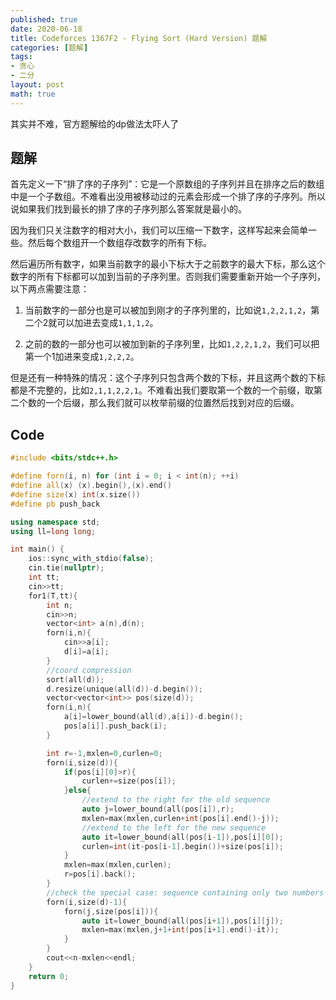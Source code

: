 ```yaml
---
published: true
date: 2020-06-18
title: Codeforces 1367F2 - Flying Sort (Hard Version) 题解
categories: [题解]
tags:
- 贪心
- 二分
layout: post
math: true
---
```

其实并不难，官方题解给的dp做法太吓人了
<!--more-->

## 题解

首先定义一下“排了序的子序列”：它是一个原数组的子序列并且在排序之后的数组中是一个子数组。不难看出没用被移动过的元素会形成一个排了序的子序列。所以说如果我们找到最长的排了序的子序列那么答案就是最小的。

因为我们只关注数字的相对大小，我们可以压缩一下数字，这样写起来会简单一些。然后每个数组开一个数组存改数字的所有下标。

然后遍历所有数字，如果当前数字的最小下标大于之前数字的最大下标，那么这个数字的所有下标都可以加到当前的子序列里。否则我们需要重新开始一个子序列，以下两点需要注意：

1. 当前数字的一部分也是可以被加到刚才的子序列里的，比如说`1,2,2,1,2`，第二个2就可以加进去变成`1,1,1,2`。

2. 之前的数的一部分也可以被加到新的子序列里，比如`1,2,2,1,2`，我们可以把第一个1加进来变成`1,2,2,2`。

但是还有一种特殊的情况：这个子序列只包含两个数的下标，并且这两个数的下标都是不完整的，比如`2,1,1,2,2,1`。不难看出我们要取第一个数的一个前缀，取第二个数的一个后缀，那么我们就可以枚举前缀的位置然后找到对应的后缀。

## Code
```cpp
#include <bits/stdc++.h>

#define forn(i, n) for (int i = 0; i < int(n); ++i)
#define all(x) (x).begin(),(x).end()
#define size(x) int(x.size())
#define pb push_back

using namespace std;
using ll=long long;

int main() {
    ios::sync_with_stdio(false);
    cin.tie(nullptr);
    int tt;
    cin>>tt;
    for1(T,tt){
        int n;
        cin>>n;
        vector<int> a(n),d(n);
        forn(i,n){
            cin>>a[i];
            d[i]=a[i];
        }
        //coord compression 
        sort(all(d));
        d.resize(unique(all(d))-d.begin());
        vector<vector<int>> pos(size(d));
        forn(i,n){
            a[i]=lower_bound(all(d),a[i])-d.begin();
            pos[a[i]].push_back(i);
        }

        int r=-1,mxlen=0,curlen=0;
        forn(i,size(d)){
            if(pos[i][0]>r){
                curlen+=size(pos[i]);
            }else{
                //extend to the right for the old sequence
                auto j=lower_bound(all(pos[i]),r);
                mxlen=max(mxlen,curlen+int(pos[i].end()-j));
                //extend to the left for the new sequence
                auto it=lower_bound(all(pos[i-1]),pos[i][0]);
                curlen=int(it-pos[i-1].begin())+size(pos[i]);
            }
            mxlen=max(mxlen,curlen);
            r=pos[i].back();
        }
        //check the special case: sequence containing only two numbers
        forn(i,size(d)-1){
            forn(j,size(pos[i])){
                auto it=lower_bound(all(pos[i+1]),pos[i][j]);
                mxlen=max(mxlen,j+1+int(pos[i+1].end()-it));
            }
        }
        cout<<n-mxlen<<endl;
    }
    return 0;
}
```

